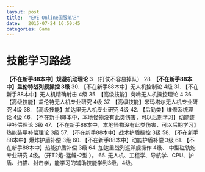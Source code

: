 ```yaml
---
layout: post
title:  "EVE Online国服笔记"
date:   2015-07-24 16:50:45
categories: Game
---
```


# 技能学习路线
 **【不在新手88本中】规避机动理论 3** （打仗不容易掉队）
28. **【不在新手88本中】盖伦特战列舰操控 3级**
30. 【不在新手88本中】无人机控制论 4级
31. 【不在新手88本中】无人机精确射击 4级
35. 【高级技能】岗哨无人机操控理论 4
36. 【高级技能】盖伦特无人机专业研究 4级
37. 【高级技能】米玛塔尔无人机专业研究 4级
38. 【高级技能】加达里无人机专业研究  4级
42. 【后勤类】维修系统理论 4级 
46. 【不在新手88本中，本地怪物没有此类伤害，可以后期学习】动能装甲补偿理论 3级 
47. 【不在新手88本中，本地怪物没有此类伤害，可以后期学习】热能装甲补偿理论 3级 
57. 【不在新手88本中】战术护盾操控 3级 
58. 【不在新手88本中】爆炸护盾补偿 3级 
60. 【不在新手88本中】动能护盾补偿 3级 
61. 【不在新手88本中】热能护盾补偿 3级 
64. 加达里战列巡洋舰操作 4级、 中型磁轨炮专业研究 4级。（开T2炮-猛鲑-2型 ）。
65. 无人机、工程学、导航学、CPU、护盾、扫描、射击学，能学习的辅助技能学到3级，4级。
